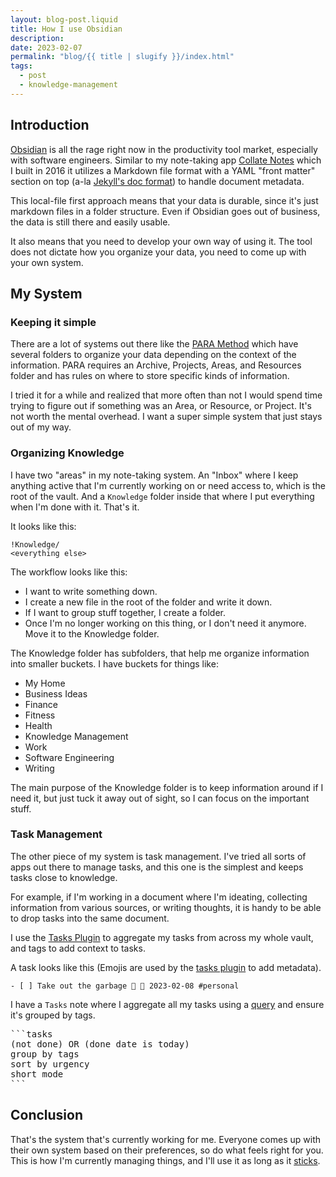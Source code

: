 ```yaml
---
layout: blog-post.liquid
title: How I use Obsidian
description:
date: 2023-02-07
permalink: "blog/{{ title | slugify }}/index.html"
tags:
  - post
  - knowledge-management
---
```


## Introduction

[Obsidian](https://obsidian.md/) is all the rage right now in the productivity tool market, especially with software engineers. Similar to my note-taking app [Collate Notes](https://github.com/collateapp) which I built in 2016 it utilizes a Markdown file format with a YAML "front matter" section on top (a-la [Jekyll's doc format](https://jekyllrb.com/docs/front-matter/)) to handle document metadata.

This local-file first approach means that your data is durable, since it's just markdown files in a folder structure. Even if Obsidian goes out of business, the data is still there and easily usable.

It also means that you need to develop your own way of using it. The tool does not dictate how you organize your data, you need to come up with your own system.

## My System

### Keeping it simple

There are a lot of systems out there like the [PARA Method](https://fortelabs.com/blog/para/) which have several folders to organize your data depending on the context of the information. PARA requires an Archive, Projects, Areas, and Resources folder and has rules on where to store specific kinds of information.

I tried it for a while and realized that more often than not I would spend time trying to figure out if something was an Area, or Resource, or Project. It's not worth the mental overhead. I want a super simple system that just stays out of my way.

### Organizing Knowledge

I have two "areas" in my note-taking system. An "Inbox" where I keep anything active that I'm currently working on or need access to, which is the root of the vault. And a `Knowledge` folder inside that where I put everything when I'm done with it. That's it.

It looks like this:

```
!Knowledge/
<everything else>
```

The workflow looks like this:

- I want to write something down.
- I create a new file in the root of the folder and write it down.
- If I want to group stuff together, I create a folder.
- Once I'm no longer working on this thing, or I don't need it anymore. Move it to the Knowledge folder.

The Knowledge folder has subfolders, that help me organize information into smaller buckets. I have buckets for things like:

- My Home
- Business Ideas
- Finance
- Fitness
- Health
- Knowledge Management
- Work
- Software Engineering
- Writing

The main purpose of the Knowledge folder is to keep information around if I need it, but just tuck it away out of sight, so I can focus on the important stuff.

### Task Management

The other piece of my system is task management. I've tried all sorts of apps out there to manage tasks, and this one is the simplest and keeps tasks close to knowledge.

For example, if I'm working in a document where I'm ideating, collecting information from various sources, or writing thoughts, it is handy to be able to drop tasks into the same document.

I use the [Tasks Plugin](https://obsidian-tasks-group.github.io/obsidian-tasks/) to aggregate my tasks from across my whole vault, and tags to add context to tasks.

A task looks like this (Emojis are used by the [tasks plugin](https://obsidian-tasks-group.github.io/obsidian-tasks/) to add metadata).

```
- [ ] Take out the garbage 🔼 📅 2023-02-08 #personal
```

I have a `Tasks` note where I aggregate all my tasks using a [query](https://obsidian-tasks-group.github.io/obsidian-tasks/queries/) and ensure it's grouped by tags.

<pre>
```tasks
(not done) OR (done date is today)
group by tags
sort by urgency
short mode
```
</pre>

## Conclusion

That's the system that's currently working for me. Everyone comes up with their own system based on their preferences, so do what feels right for you. This is how I'm currently managing things, and I'll use it as long as it [sticks](/blog/note-taking-hell/).
